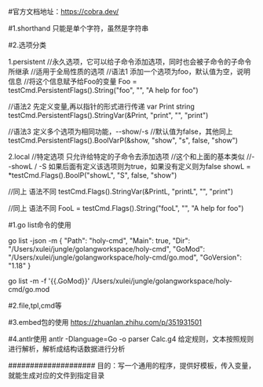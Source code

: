 #官方文档地址：https://cobra.dev/


#1.shorthand 只能是单个字符，虽然是字符串

#2.选项分类

1.persistent  //永久选项，它可以给子命令添加选项，同时也会被子命令的子命令所继承
//适用于全局性质的选项
//语法1  添加一个选项为foo，默认值为空，说明信息
//将这个信息赋予给Foo的变量
Foo = testCmd.PersistentFlags().String("foo", "", "A help for foo")



//语法2    先定义变量,再以指针的形式进行传递
var Print string
testCmd.PersistentFlags().StringVar(&Print, "print", "", "print")


//语法3    定义多个选项为相同功能，--show/-s
//默认值为false，其他同上
testCmd.PersistentFlags().BoolVarP(&show, "show", "s", false, "show")



2.local       //特定选项   只允许给特定的子命令去添加选项
//这个和上面的基本类似
//--showL / -S 如果后面有定义该选项则为true，如果没有定义则为false
showL = *testCmd.Flags().BoolP("showL", "S", false, "show")

//同上 语法不同
testCmd.Flags().StringVar(&PrintL, "printL", "", "print")

//同上 语法不同
FooL = testCmd.Flags().String("fooL", "", "A help for foo")


#1.go list命令的使用

go list -json -m
{
"Path": "holy-cmd",
"Main": true,
"Dir": "/Users/xulei/jungle/golangworkspace/holy-cmd",
"GoMod": "/Users/xulei/jungle/golangworkspace/holy-cmd/go.mod",
"GoVersion": "1.18"
}

go list -m -f '{{.GoMod}}'
/Users/xulei/jungle/golangworkspace/holy-cmd/go.mod

#2.file,tpl,cmd等

#3.embed包的使用
https://zhuanlan.zhihu.com/p/351931501

#4.antlr使用
antlr -Dlanguage=Go -o parser Calc.g4
给定规则，文本按照规则进行解析，解析成结构话数据进行分析

####################
目的：写一个通用的程序，提供好模板，传入变量，就能生成对应的文件到指定目录